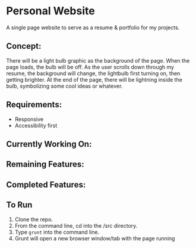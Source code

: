 # Personal Website

A single page website to serve as a resume & portfolio for my projects.

## Concept:

There will be a light bulb graphic as the background of the page. When the page loads, the bulb will be off. As the user scrolls down through my resume, the background will change, the lightbulb first turning on, then getting brighter. At the end of the page, there will be lightning inside the bulb, symbolizing some cool ideas or whatever.

## Requirements:

* Responsive
* Accessibility first

## Currently Working On:



## Remaining Features:



## Completed Features:



## To Run

1. Clone the repo.
2. From the command line, cd into the /src directory.
3. Type ```grunt``` into the command line.
4. Grunt will open a new browser window/tab with the page running